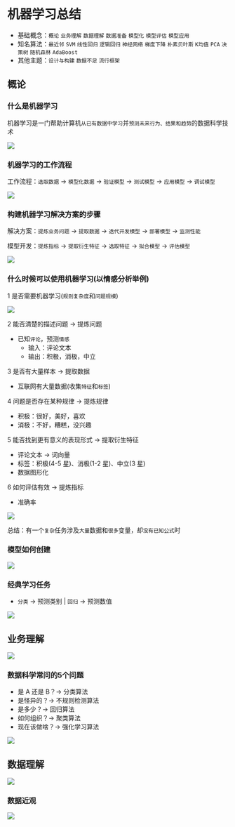 # 机器学习总结 

- 基础概念：`概论` `业务理解` `数据理解` `数据准备` `模型化` `模型评估` `模型应用`
- 知名算法：`最近邻` `SVM` `线性回归` `逻辑回归` `神经网络` `梯度下降` `朴素贝叶斯` `K均值` `PCA` `决策树` `随机森林` `AdaBoost`
- 其他主题：`设计与构建` `数据不足` `流行框架`

## 概论
### 什么是机器学习

机器学习是一门帮助计算机`从已有数据中学习`并`预测未来行为、结果和趋势`的数据科学技术

![](/images/zj_jqxx.png)

### 机器学习的工作流程

工作流程：`选取数据` -> `模型化数据` -> `验证模型` -> `测试模型` -> `应用模型` -> `调试模型`

![](/images/zj_gzlc.png)

### 构建机器学习解决方案的步骤

解决方案：`提炼业务问题` -> `提取数据` -> `迭代开发模型` -> `部署模型` -> `监测性能`

模型开发：`提炼指标` -> `提取衍生特征` -> `选取特征` -> `拟合模型` -> `评估模型`

![](/images/zj_gjbz.png)

### 什么时候可以使用机器学习(以情感分析举例)

1 是否需要机器学习(`规则复杂度`和`问题规模`)

![](/images/zj_need.png)

2 能否清楚的描述问题 -> 提炼问题

- 已知`评论`，预测`情感`
    - 输入：评论文本
    - 输出：积极，消极，中立

3 是否有大量样本 -> 提取数据

- 互联网有大量数据(收集`特征`和`标签`) 

4 问题是否存在某种规律 -> 提炼规律

- 积极：很好，美好，喜欢
- 消极：不好，糟糕，没兴趣

5 能否找到更有意义的表现形式 -> 提取衍生特征

- 评论文本 -> 词向量
- 标签：积极(4-5 星)、消极(1-2 星)、中立(3 星)
- 数据图形化

6 如何评估有效 -> 提炼指标

- 准确率

![](/images/zj_when.png)

总结：有一个`复杂`任务涉及`大量`数据和`很多`变量，却`没有已知公式`时

### 模型如何创建

![](/images/zj_model.png)

### 经典学习任务

- `分类` -> 预测类别 | `回归` -> 预测数值

![](/images/zj_task.png)

## 业务理解

![](/images/zj_business.png)

### 数据科学常问的5个问题
- 是 A 还是 B？-> 分类算法
- 是怪异的？-> 不规则检测算法
- 是多少？-> 回归算法
- 如何组织？-> 聚类算法
- 现在该做啥？-> 强化学习算法

![](/images/zj_business_want.png)

## 数据理解

![](/images/zj_data.png)

### 数据近观

![](/images/zj_data_look.png)